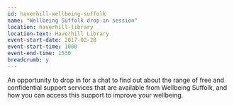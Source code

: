 ```yaml
---
id: haverhill-wellbeing-suffolk
name: "Wellbeing Suffolk drop-in session"
location: haverhill-library
location-text: Haverhill Library
event-start-date: 2017-02-28
event-start-time: 1000
event-end-time: 1530
breadcrumb: y
---
```


An opportunity to drop in for a chat to find out about the range of free and confidential support services that are available from Wellbeing Suffolk, and how you can access this support to improve your wellbeing. 
